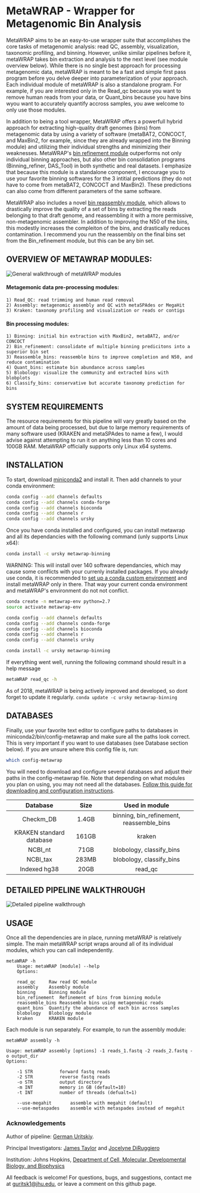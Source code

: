 # MetaWRAP - Wrapper for Metagenomic Bin Analysis

 MetaWRAP aims to be an easy-to-use wrapper suite that accomplishes the core tasks of metagenomic analysis: read QC, assembly, visualization, taxonomic profiling, and binning. However, unlike similar pipelines before it, metaWRAP takes bin extraction and analysis to the next level (see module overview below). While there is no single best approach for processing metagenomic data, metaWRAP is meant to be a fast and simple first pass program before you delve deeper into parameterization of your approach. Each individual module of metaWRAP is also a standalone program. For example, if you are interested only in the Read_qc because you want to remove human reads from your data, or Quant_bins because you have bins wyou want to accurately quantify accross samples, you awe welcome to only use those modules.
 
 In addition to being a tool wrapper, MetaWRAP offers a powerfull hybrid approach for extracting high-quality draft genomes (bins) from metagenomic data by using a variety of software (metaBAT2, CONCOCT, and MaxBin2, for example, since they are already wrapped into the Binning module) and utilizing their individual strengths and minimizing their weaknesses. MetaWRAP's [bin refinement module](https://i.imgur.com/JL665Qo.png) outperforms not only individual binning approaches, but also other bin consolidation programs (Binning_refiner, DAS_Tool) in both synthetic and real datasets. I emphasize that because this module is a standalone component, I encourage you to use your favorite binning softwares for the 3 intitial predictions (they do not have to come from metaBAT2, CONCOCT and MaxBin2). These predictions can also come from different parameters of the same software.

 MetaWRAP also includes a novel [bin reassembly module](https://i.imgur.com/GUSMXl8.png), which allows to drastically improve the quality of a set of bins by extracting the reads belonging to that draft genome, and reassembling it with a more permissive, non-metagenomic assembler. In addition to improving the N50 of the bins, this modestly increases the compleiton of the bins, and drastically reduces contamination. I recommend you run the reassembly on the final bins set from the Bin_refinement module, but this can be any bin set.
 

## OVERVIEW OF METAWRAP MODULES:
![General walkthrough of metaWRAP modules](https://i.imgur.com/LcC09ym.png)

#### Metagemonic data pre-processing modules:
	1) Read_QC: read trimming and human read removal
	2) Assembly: metagenomic assembly and QC with metaSPAdes or MegaHit
	3) Kraken: taxonomy profiling and visualization or reads or contigs
	
#### Bin processing modules:
	1) Binning: initial bin extraction with MaxBin2, metaBAT2, and/or CONCOCT
	2) Bin_refinement: consolidate of multiple binning predicitons into a superior bin set
	3) Reassemble_bins: reassemble bins to improve completion and N50, and reduce contamination
	4) Quant_bins: estimate bin abundance across samples
	5) Blobology: visualize the community and extracted bins with blobplots
	6) Classify_bins: conservative but accurate taxonomy prediction for bins

##  SYSTEM REQUIREMENTS
 The resource requirements for this pipeline will vary greatly based on the amount of data being processed, but due to large memory requirements of many software used (KRAKEN and metaSPAdes to name a few), I would advise against attempting to run it on anything less than 10 cores and 100GB RAM. MetaWRAP officially supports only Linux x64 systems.


## INSTALLATION
 To start, download [miniconda2](https://repo.continuum.io/miniconda/Miniconda2-latest-Linux-x86_64.sh) and install it. Then add channels to your conda environment:
 ``` bash
conda config --add channels defaults
conda config --add channels conda-forge
conda config --add channels bioconda
conda config --add channels r
conda config --add channels ursky
```

 Once you have conda installed and configured, you can install metawrap and all its dependancies with the following command (unly supports Linux x64):
 ``` bash
 conda install -c ursky metawrap-binning
 ```
 WARNING: This will install over 140 software dependancies, which may cause some conflicts with your currenly installed packages. If you already use conda, it is recommended to [set up a conda custom environment](https://conda.io/docs/user-guide/tasks/manage-environments.html) and install metaWRAP only in there. That way your current conda environment and metaWRAP's environment do not not conflict.
 ``` bash
 conda create -n metawrap-env python=2.7
 source activate metawrap-env
 
 conda config --add channels defaults
 conda config --add channels conda-forge
 conda config --add channels bioconda
 conda config --add channels r
 conda config --add channels ursky

 conda install -c ursky metawrap-binning
 ```
 
 If everything went well, running the following command should result in a help message
 ``` bash
 metaWRAP read_qc -h
 ```
 
 As of 2018, metaWRAP is being actively improved and developed, so dont forget to update it regularly. ```conda update -c ursky metawrap-binning``` 
 
## DATABASES

 Finally, use your favorite text editor to configure paths to databases in miniconda2/bin/config-metawrap and make sure all the paths look correct. This is very important if you want to use databases (see Database section below). If you are unsure where this config file is, run:
 ``` bash
 which config-metawrap
 ```

You will need to download and configure several databases and adjust their paths in the config-metawrap file. Note that depending on what modules you plan on using, you may not need all the databases. [Follow this guide for downloading and configuration instructions](https://github.com/ursky/metaWRAP/blob/master/installation/database_installation.md).

|    Database     | Size  |  Used in module |
|:---------------:|:---------------:|:-----:| 
|Checkm_DB	 |1.4GB| binning, bin_refinement, reassemble_bins |
|KRAKEN standard database|161GB |  kraken |
| NCBI_nt |71GB |  blobology, classify_bins |
| NCBI_tax |283MB |  blobology, classify_bins |
|Indexed hg38  	|  20GB |  read_qc |


## DETAILED PIPELINE WALKTHROUGH

  ![Detailed pipeline walkthrough](https://i.imgur.com/5bb6vlY.jpg)


## USAGE

Once all the dependencies are in place, running metaWRAP is relatively simple. The main metaWRAP script wraps around all of its individual modules, which you can call independently.
```
metaWRAP -h
	Usage: metaWRAP [module] --help
	Options:

	read_qc		Raw read QC module
	assembly	Assembly module
	binning		Binning module
	bin_refinement	Refinement of bins from binning module
	reassemble_bins Reassemble bins using metagenomic reads
	quant_bins	Quantify the abundance of each bin across samples
	blobology	Blobology module
	kraken		KRAKEN module
```

Each module is run separately. For example, to run the assembly module:
```
metaWRAP assembly -h

Usage: metaWRAP assembly [options] -1 reads_1.fastq -2 reads_2.fastq -o output_dir
Options:

	-1 STR          forward fastq reads
	-2 STR          reverse fastq reads
	-o STR          output directory
	-m INT          memory in GB (default=10)
	-t INT          number of threads (defualt=1)

	--use-megahit		assemble with megahit (default)
	--use-metaspades	assemble with metaspades instead of megahit
```

### Acknowledgements
Author of pipeline: [German Uritskiy](https://github.com/ursky).

Principal Investigators: [James Taylor](http://bio.jhu.edu/directory/james-taylor/) and [Jocelyne DiRuggiero](http://bio.jhu.edu/directory/jocelyne-diruggiero/)

Institution: Johns Hopkins, [Department of Cell, Molecular, Developmental Biology, and Biophysics](http://cmdb.jhu.edu/) 

All feedback is welcome! For questions, bugs, and suggestions, contact me at guritsk1@jhu.edu, or leave a comment on this github page.

